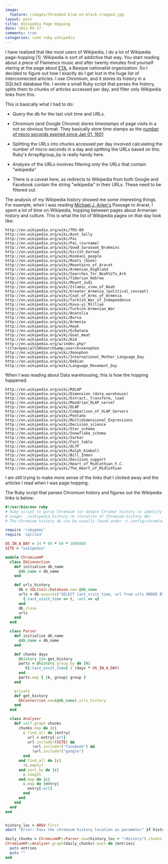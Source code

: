 ```yaml
---
image:
  feature: /images/threaded-blue-on-black-cropped.jpg
layout: post
title: Wikipedia Page Hopping
date: 2011-05-17
comments: true
categories: code ruby wikipedia
---
```


I have realized that like most users of Wikipedia, I do a lot of Wikipedia page-hopping [1]. Wikipedia is sort of addictive that way. You start reading about a piece of Flamenco music and after twenty minutes find yourself staring at the page about [ETA](http://en.wikipedia.org/wiki/ETA), a Basque nationalist organization. So I decided to figure out how I exactly do I get lost in the huge list of interconnected articles. I use Chromium, and it stores its history in a SQLite3 database file. I wrote a small Ruby script that parses the history, splits them to chunks of articles accessed per day, and filter only Wikipedia links from this.

This is basically what I had to do:

* Query the db for the last visit time and URLs.

* Chromium (and Google Chrome) stores timestamps of page visits in a not so obvious format. They basically store time stamps as the [number of micro seconds expired since Jan 01, 1601](http://www.mail-archive.com/chromium-discuss@googlegroups.com/msg03891.html)

* Splitting the URLs into chunks accessed per day involved calculating the number of micro-seconds in a day and splitting the URLs based on this. Ruby's Array#group_by is really handy here.

* Analysis of the URLs involves filtering only the URLs that contain "wikipedia"

* There is a caveat here, as redirects to Wikipedia from both Google and Facebook contain the string "wikipedia" in their URLs. These need to be filtered out.

The analysis of my Wikipedia history showed me some interesting things. For example, when I was reading [Michael J. Arlen's](http://en.wikipedia.org/wiki/Michael_J._Arlen) Passage to Ararat, I spent a lot of time on Wikipedia, hopping between pages about Armenian history and culture. This is what the list of Wikipedia pages on that day look like:

    http://en.wikipedia.org/wiki/TRS-80
    http://en.wikipedia.org/wiki/Aunt_Sally
    http://en.wikipedia.org/wiki/Pai
    http://en.wikipedia.org/wiki/Pai_(surname)
    http://en.wikipedia.org/wiki/Gowd_Saraswat_Brahmins
    http://en.wikipedia.org/wiki/Girish_Karnad
    http://en.wikipedia.org/wiki/Konkani_people
    http://en.wikipedia.org/wiki/Roots_(book)
    http://en.wikipedia.org/wiki/Mountains_of_Ararat
    http://en.wikipedia.org/wiki/Armenian_Highland
    http://en.wikipedia.org/wiki/Searches_for_Noah%27s_Ark
    http://en.wikipedia.org/wiki/Tiberian_Hebrew
    http://en.wikipedia.org/wiki/Mount_Judi
    http://en.wikipedia.org/wiki/Islamic_view_of_Noah
    http://en.wikipedia.org/wiki/Greater_Armenia_(political_concept)
    http://en.wikipedia.org/wiki/Coat_of_Arms_of_Armenia
    http://en.wikipedia.org/wiki/Turkish_War_of_Independence
    http://en.wikipedia.org/wiki/Kuva-yi_Milliye
    http://en.wikipedia.org/wiki/Turkish-Armenian_War
    http://en.wikipedia.org/wiki/Anatolia
    http://en.wikipedia.org/wiki/Bursa
    http://en.wikipedia.org/wiki/Armenia
    http://en.wikipedia.org/wiki/Hayk
    http://en.wikipedia.org/wiki/Ecbatana
    http://en.wikipedia.org/wiki/Goat_meat
    http://en.wikipedia.org/wiki/Kid
    http://en.wikipedia.org/w/index.php?title=Special%3ASearch&amp;search=xenophon
    http://en.wikipedia.org/wiki/Xenophon
    http://en.wikipedia.org/wiki/International_Mother_Language_Day
    http://en.wikipedia.org/wiki/Debian
    http://en.wikipedia.org/wiki/Language_Movement_Day

When I was reading about Data warehousing, this is how the hopping happened:

    http://en.wikipedia.org/wiki/ROLAP
    http://en.wikipedia.org/wiki/Dimension_(data_warehouse)
    http://en.wikipedia.org/wiki/Extract,_transform,_load
    http://en.wikipedia.org/wiki/Mondrian_OLAP_server
    http://en.wikipedia.org/wiki/OLAP
    http://en.wikipedia.org/wiki/Comparison_of_OLAP_Servers
    http://en.wikipedia.org/wiki/Pentaho
    http://en.wikipedia.org/wiki/Multidimensional_Expressions
    http://en.wikipedia.org/wiki/Decision_science
    http://en.wikipedia.org/wiki/Star_schema
    http://en.wikipedia.org/wiki/Snowflake_schema
    http://en.wikipedia.org/wiki/Sarkar
    http://en.wikipedia.org/wiki/Fact_table
    http://en.wikipedia.org/wiki/OLTP
    http://en.wikipedia.org/wiki/Ralph_Kimball
    http://en.wikipedia.org/wiki/Bill_Inmon
    http://en.wikipedia.org/wiki/Decision_support
    http://en.wikipedia.org/wiki/Heart_of_Midlothian_F.C.
    http://en.wikipedia.org/wiki/The_Heart_of_Midlothian

I am still trying to make more sense of the links that I clicked away and the articles I read when I was page hopping.

The Ruby script that parses Chromium history and figures out the Wikipedia links is below:

```ruby
#!/usr/bin/env ruby
# Ruby script to parse Chromium (or Google Chrome) history to identify Wikipedia pages read per day.
# usage: ./wikipedia_history.rb <location of Chromium history db>
# The Chromium history db can be usually found under ~/.config/chromium/Default

require 'rubygems'
require 'sqlite3'

US_IN_A_DAY = 24 * 60 * 60 * 1000000
SITE = "wikipedia"

module ChromiumHP
  class DbConnection
    def initialize db_name
      @db_name = db_name
    end

    def urls_history
      db = SQLite3::Database.new @db_name
      urls = db.execute("SELECT last_visit_time, url from urls ORDER BY last_visit_time;").map do |t, u|
        {:last_visit_time => t, :url => u}
      end
      db.close
      urls
    end
  end

  class Parser
    def initialize db_name
      @db_name = db_name
    end

    def chunks days
      @history ||= get_history
      parts = @history.group_by do |h|
         h[:last_visit_time] / (days * US_IN_A_DAY)
      end
      parts.map { |k, group| group }
    end

    private
    def get_history
      DbConnection.new(@db_name).urls_history
    end
  end

  class Analyzer
    def self.graph chunks
      chunks.map do |c|
        c.find_all do |entry|
          url = entry[:url]
          url.include?(SITE) &&
            !url.include?("facebook") &&
            !url.include?("google")
        end
      end.find_all do |c|
        !c.empty?
      end.sort_by do |c|
        c.length
      end.map do |c|
        c.map do |entry|
          entry[:url]
        end
      end
    end
  end
end


history_loc = ARGV.first
abort "Error: Pass the chromium history location as parameter" if history_loc.nil?

daily_chunks = ChromiumHP::Parser.new(history_loc + "/History").chunks(1)
ChromiumHP::Analyzer.graph(daily_chunks).each do |entries|
  puts entries
  puts ""
end
```
